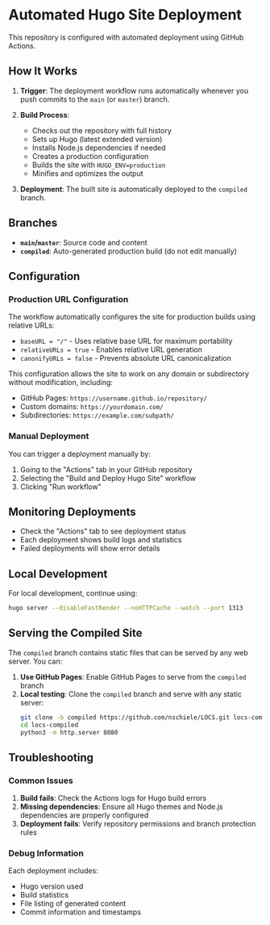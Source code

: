 # Automated Hugo Site Deployment

This repository is configured with automated deployment using GitHub Actions.

## How It Works

1. **Trigger**: The deployment workflow runs automatically whenever you push commits to the `main` (or `master`) branch.

2. **Build Process**:
   - Checks out the repository with full history
   - Sets up Hugo (latest extended version)
   - Installs Node.js dependencies if needed
   - Creates a production configuration
   - Builds the site with `HUGO_ENV=production`
   - Minifies and optimizes the output

3. **Deployment**: The built site is automatically deployed to the `compiled` branch.

## Branches

- **`main`/`master`**: Source code and content
- **`compiled`**: Auto-generated production build (do not edit manually)

## Configuration

### Production URL Configuration
The workflow automatically configures the site for production builds using relative URLs:
- `baseURL = "/"` - Uses relative base URL for maximum portability
- `relativeURLs = true` - Enables relative URL generation
- `canonifyURLs = false` - Prevents absolute URL canonicalization

This configuration allows the site to work on any domain or subdirectory without modification, including:
- GitHub Pages: `https://username.github.io/repository/`
- Custom domains: `https://yourdomain.com/`
- Subdirectories: `https://example.com/subpath/`

### Manual Deployment
You can trigger a deployment manually by:
1. Going to the "Actions" tab in your GitHub repository
2. Selecting the "Build and Deploy Hugo Site" workflow
3. Clicking "Run workflow"

## Monitoring Deployments

- Check the "Actions" tab to see deployment status
- Each deployment shows build logs and statistics
- Failed deployments will show error details

## Local Development

For local development, continue using:
```bash
hugo server --disableFastRender --noHTTPCache --watch --port 1313
```

## Serving the Compiled Site

The `compiled` branch contains static files that can be served by any web server. You can:

1. **Use GitHub Pages**: Enable GitHub Pages to serve from the `compiled` branch
2. **Local testing**: Clone the `compiled` branch and serve with any static server:
   ```bash
   git clone -b compiled https://github.com/nschiele/LOCS.git locs-compiled
   cd locs-compiled
   python3 -m http.server 8080
   ```

## Troubleshooting

### Common Issues

1. **Build fails**: Check the Actions logs for Hugo build errors
2. **Missing dependencies**: Ensure all Hugo themes and Node.js dependencies are properly configured
3. **Deployment fails**: Verify repository permissions and branch protection rules

### Debug Information

Each deployment includes:
- Hugo version used
- Build statistics
- File listing of generated content
- Commit information and timestamps
